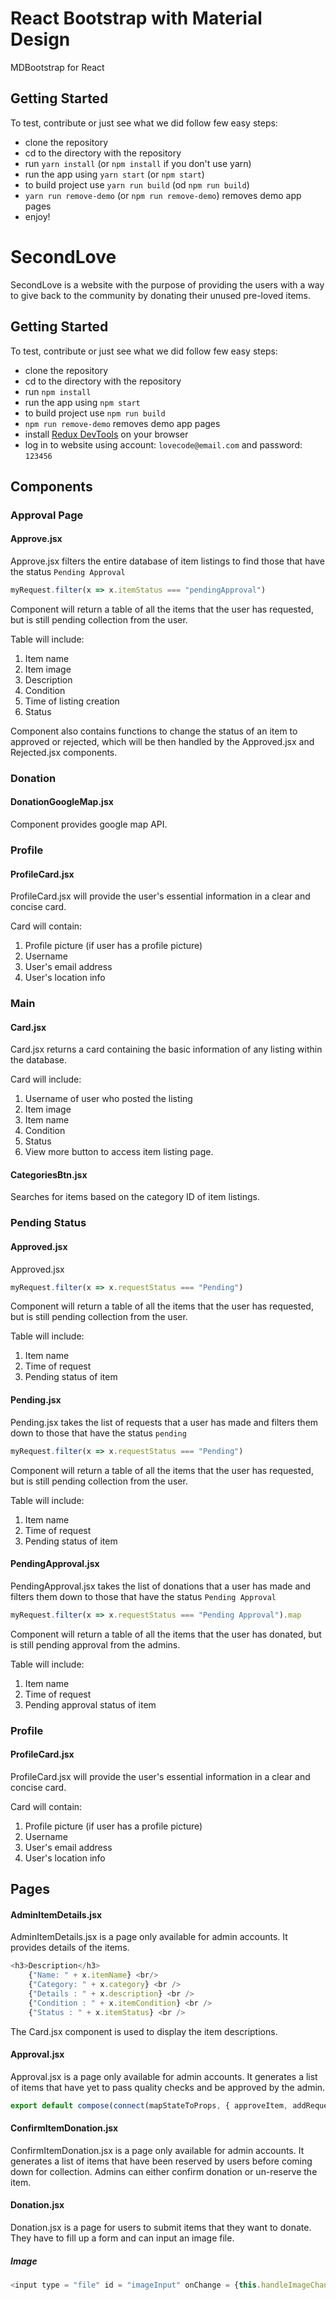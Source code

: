 # React Bootstrap with Material Design
MDBootstrap for React

## Getting Started
To test, contribute or just see what we did follow few easy steps:
- clone the repository
- cd to the directory with the repository
- run `yarn install` (or `npm install` if you don't use yarn)
- run the app using `yarn start` (or `npm start`)
- to build project use `yarn run build` (od `npm run build`)
- `yarn run remove-demo` (or `npm run remove-demo`) removes demo app pages
- enjoy!

# SecondLove
SecondLove is a website with the purpose of providing the users with a way to give back to the community by donating their unused pre-loved items.

## Getting Started
To test, contribute or just see what we did follow few easy steps:
- clone the repository
- cd to the directory with the repository
- run `npm install`
- run the app using `npm start`
- to build project use `npm run build`
- `npm run remove-demo` removes demo app pages
- install [Redux DevTools](https://chrome.google.com/webstore/detail/redux-devtools/lmhkpmbekcpmknklioeibfkpmmfibljd?hl=en) on your browser
- log in to website using account: `lovecode@email.com` and password: `123456`

## Components
### Approval Page
#### Approve.jsx
Approve.jsx filters the entire database of item listings to find those that have the status `Pending Approval`

```javascript
myRequest.filter(x => x.itemStatus === "pendingApproval")
```

Component will return a table of all the items that the user has requested, but is still pending collection from the user.

Table will include:
1. Item name
2. Item image
3. Description
4. Condition
5. Time of listing creation
6. Status

Component also contains functions to change the status of an item to approved or rejected, which will be then handled by the Approved.jsx and Rejected.jsx components.

### Donation
#### DonationGoogleMap.jsx
Component provides google map API.

### Profile
#### ProfileCard.jsx
ProfileCard.jsx will provide the user's essential information in a clear and concise card.

Card will contain:
1. Profile picture (if user has a profile picture)
2. Username
3. User's email address
4. User's location info

### Main
#### Card.jsx
Card.jsx returns a card containing the basic information of any listing within the database.

Card will include:
1. Username of user who posted the listing
2. Item image
3. Item name
4. Condition
5. Status
6. View more button to access item listing page.

#### CategoriesBtn.jsx
Searches for items based on the category ID of item listings.


### Pending Status
#### Approved.jsx
Approved.jsx 

```javascript
myRequest.filter(x => x.requestStatus === "Pending")
```

Component will return a table of all the items that the user has requested, but is still pending collection from the user.

Table will include:
1. Item name
2. Time of request
3. Pending status of item


#### Pending.jsx
Pending.jsx takes the list of requests that a user has made and filters them down to those that have the status `pending`

```javascript
myRequest.filter(x => x.requestStatus === "Pending")
```

Component will return a table of all the items that the user has requested, but is still pending collection from the user.

Table will include:
1. Item name
2. Time of request
3. Pending status of item

#### PendingApproval.jsx
PendingApproval.jsx takes the list of donations that a user has made and filters them down to those that have the status `Pending Approval`

```javascript
myRequest.filter(x => x.requestStatus === "Pending Approval").map
```

Component will return a table of all the items that the user has donated, but is still pending approval from the admins.

Table will include:
1. Item name
2. Time of request
3. Pending approval status of item

### Profile
#### ProfileCard.jsx
ProfileCard.jsx will provide the user's essential information in a clear and concise card.

Card will contain:
1. Profile picture (if user has a profile picture)
2. Username
3. User's email address
4. User's location info

## Pages
#### AdminItemDetails.jsx
AdminItemDetails.jsx is a page only available for admin accounts. It provides details of the items.

```javascript
<h3>Description</h3>
    {"Name: " + x.itemName} <br/> 
    {"Category: " + x.category} <br />
    {"Details : " + x.description} <br />
    {"Condition : " + x.itemCondition} <br />
    {"Status : " + x.itemStatus} <br />
```
The Card.jsx component is used to display the item descriptions.

#### Approval.jsx
Approval.jsx is a page only available for admin accounts. It generates a list of items that have yet to pass quality checks and be approved by the admin. 

```javascript
export default compose(connect(mapStateToProps, { approveItem, addRequest, rejectItem, clearMessage }), firestoreConnect([{ collection: 'items' }]))(Approval)
```
#### ConfirmItemDonation.jsx
ConfirmItemDonation.jsx is a page only available for admin accounts. It generates a list of items that have been reserved by users before coming down for collection. Admins can either confirm donation or un-reserve the item.

#### Donation.jsx
Donation.jsx is a page for users to submit items that they want to donate. They have to fill up a form and can input an image file.

##### Image
```javascript
<input type = "file" id = "imageInput" onChange = {this.handleImageChange} />
```


